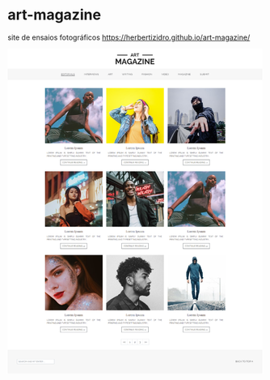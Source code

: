 # art-magazine
site de ensaios fotográficos
https://herbertizidro.github.io/art-magazine/

<img src="https://raw.githubusercontent.com/herbertizidro/art-magazine/main/screenshot.png">

